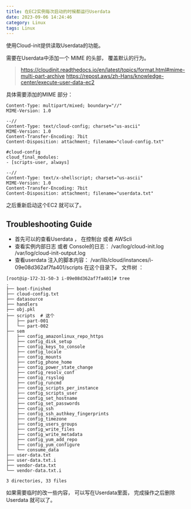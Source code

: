 ```yaml
---
title: 在EC2实例每次启动的时候都运行Userdata
date: 2023-09-06 14:24:46
category: Linux
tags: Linux
---
```


使用Cloud-init提供读取Userdata的功能。 

需要在Userdata中添加一个 MIME 的头部， 覆盖默认的行为。
> https://cloudinit.readthedocs.io/en/latest/topics/format.html#mime-multi-part-archive
> https://repost.aws/zh-Hans/knowledge-center/execute-user-data-ec2

具体需要添加的MIME 部分： 
```mime
Content-Type: multipart/mixed; boundary="//"
MIME-Version: 1.0

--//
Content-Type: text/cloud-config; charset="us-ascii"
MIME-Version: 1.0
Content-Transfer-Encoding: 7bit
Content-Disposition: attachment; filename="cloud-config.txt"

#cloud-config
cloud_final_modules:
- [scripts-user, always]

--//
Content-Type: text/x-shellscript; charset="us-ascii"
MIME-Version: 1.0
Content-Transfer-Encoding: 7bit
Content-Disposition: attachment; filename="userdata.txt"
```

之后重新启动这个EC2 就可以了。 

## Troubleshooting Guide
- 首先可以的查看Userdata ， 在控制台 或者 AWScli
- 查看实例内部日志 或者 Console的日志： 
  /var/log/cloud-init.log
  /var/log/cloud-init-output.log
- 查看userdata 注入的脚本内容： 
  /var/lib/cloud/instances/i-09e08d362af7fa401/scripts 在这个目录下。
  文件树 ： 
```
[root@ip-172-31-50-3 i-09e08d362af7fa401]# tree
.
├── boot-finished
├── cloud-config.txt
├── datasource
├── handlers
├── obj.pkl
├── scripts  # 这个
│   ├── part-001
│   └── part-002
├── sem
│   ├── config_amazonlinux_repo_https
│   ├── config_disk_setup
│   ├── config_keys_to_console
│   ├── config_locale
│   ├── config_mounts
│   ├── config_phone_home
│   ├── config_power_state_change
│   ├── config_resolv_conf
│   ├── config_rsyslog
│   ├── config_runcmd
│   ├── config_scripts_per_instance
│   ├── config_scripts_user
│   ├── config_set_hostname
│   ├── config_set_passwords
│   ├── config_ssh
│   ├── config_ssh_authkey_fingerprints
│   ├── config_timezone
│   ├── config_users_groups
│   ├── config_write_files
│   ├── config_write_metadata
│   ├── config_yum_add_repo
│   ├── config_yum_configure
│   └── consume_data
├── user-data.txt
├── user-data.txt.i
├── vendor-data.txt
└── vendor-data.txt.i

3 directories, 33 files
``` 

如果需要临时的改一些内容， 可以写在Userdata里面， 完成操作之后删除Userdata 就可以了。